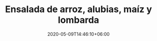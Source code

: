 ---
title: "Ensalada de arroz, alubias, maíz y lombarda"
date: 2020-05-09T14:46:10+06:00
description: "Ensalada de alubias"
type: "recipe"
image: "images/recipes/ensalada-alubias-maiz.jpeg"
imagecredit: klaoe
cuisine: Free Style
suitableForDiet: VeganDiet
categories: ensalada
yield: 2 porciones
prepTime: 20
cookTime: 60
totalTime: 80
tags:
  - "alubias"
  - "arroz"
ingredients:
- 100 g arroz cocido
- 100 g alubias negras cocidas
- 1/2 pimiento rojo
- 20 g col lombarda
- 1/2 tomate pera
- 20 g maíz dulce
- 1 puñado de perejil
- 1 puñado de mentuccia
- zumo de medio limón
- AOVE
- pimienta negra
- sal 
directions:
- Lava todos los vegetales. 
- Si tienes una mandolina corta la lombarda con ella, en alternativa, con un cuchillo y cuidadosamente, córtala muy fina.
- Pica el tomate y el pimiento. Pica también con el cuchillo el perejil y la mentuccia. 
- En un bol mezcla todos los ingredientes.
- Tapa y pon 1/2 hora en la nevera antes de servir.
tips: Puedes sustituir las alubias negras por las alubias que más te apetezcan.
---